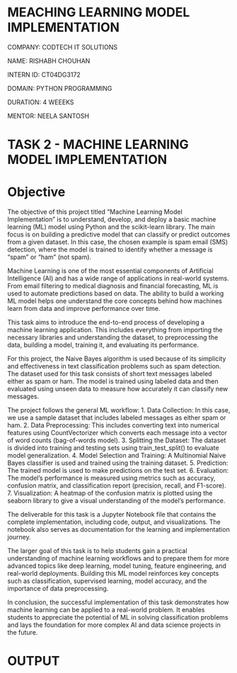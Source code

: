 # MEACHING LEARNING MODEL IMPLEMENTATION

COMPANY: CODTECH IT SOLUTIONS

NAME: RISHABH CHOUHAN

INTERN ID: CT04DG3172

DOMAIN: PYTHON PROGRAMMING

DURATION: 4 WEEEKS

MENTOR: NEELA SANTOSH

# TASK 2 - MACHINE LEARNING MODEL IMPLEMENTATION

# Objective

The objective of this project titled “Machine Learning Model Implementation” is to understand, develop, and deploy a basic machine learning (ML) model using Python and the scikit-learn library. The main focus is on building a predictive model that can classify or predict outcomes from a given dataset. In this case, the chosen example is spam email (SMS) detection, where the model is trained to identify whether a message is “spam” or “ham” (not spam).

Machine Learning is one of the most essential components of Artificial Intelligence (AI) and has a wide range of applications in real-world systems. From email filtering to medical diagnosis and financial forecasting, ML is used to automate predictions based on data. The ability to build a working ML model helps one understand the core concepts behind how machines learn from data and improve performance over time.

This task aims to introduce the end-to-end process of developing a machine learning application. This includes everything from importing the necessary libraries and understanding the dataset, to preprocessing the data, building a model, training it, and evaluating its performance.

For this project, the Naive Bayes algorithm is used because of its simplicity and effectiveness in text classification problems such as spam detection. The dataset used for this task consists of short text messages labeled either as spam or ham. The model is trained using labeled data and then evaluated using unseen data to measure how accurately it can classify new messages.

The project follows the general ML workflow:
	1.	Data Collection: In this case, we use a sample dataset that includes labeled messages as either spam or ham.
	2.	Data Preprocessing: This includes converting text into numerical features using CountVectorizer which converts each message into a vector of word counts (bag-of-words model).
	3.	Splitting the Dataset: The dataset is divided into training and testing sets using train_test_split() to evaluate model generalization.
	4.	Model Selection and Training: A Multinomial Naive Bayes classifier is used and trained using the training dataset.
	5.	Prediction: The trained model is used to make predictions on the test set.
	6.	Evaluation: The model’s performance is measured using metrics such as accuracy, confusion matrix, and classification report (precision, recall, and F1-score).
	7.	Visualization: A heatmap of the confusion matrix is plotted using the seaborn library to give a visual understanding of the model’s performance.

The deliverable for this task is a Jupyter Notebook file that contains the complete implementation, including code, output, and visualizations. The notebook also serves as documentation for the learning and implementation journey.

The larger goal of this task is to help students gain a practical understanding of machine learning workflows and to prepare them for more advanced topics like deep learning, model tuning, feature engineering, and real-world deployments. Building this ML model reinforces key concepts such as classification, supervised learning, model accuracy, and the importance of data preprocessing.

In conclusion, the successful implementation of this task demonstrates how machine learning can be applied to a real-world problem. It enables students to appreciate the potential of ML in solving classification problems and lays the foundation for more complex AI and data science projects in the future.

# OUTPUT
